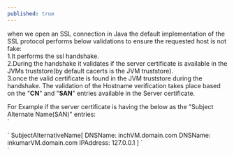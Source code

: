 ```yaml
---
published: true
---
```

when we open an SSL connection in Java the default implementation of the SSL protocol performs below validations to ensure the requested host is not fake:<br/>
1.It performs the ssl handshake.<br/>
2.During the handshake it validates if the server certificate is available in the JVMs truststore(by 		default cacerts is the JVM truststore).<br/>
3.once the valid certificate is found in the JVM truststore during the handshake. The validation of the 	Hostname verification takes place based on the "**CN**" and "**SAN**" entries available in the Server 		certificate.<br/>

For Example if the server certificate is having the below as the "Subject Alternate Name(SAN)" entries:<br/>
`
<div id="code_block">
  `  SubjectAlternativeName[
         DNSName: inchVM.domain.com
         DNSName: inkumarVM.domain.com
         IPAddress: 127.0.0.1
         ]
    `
 </div>
 `
 
 
